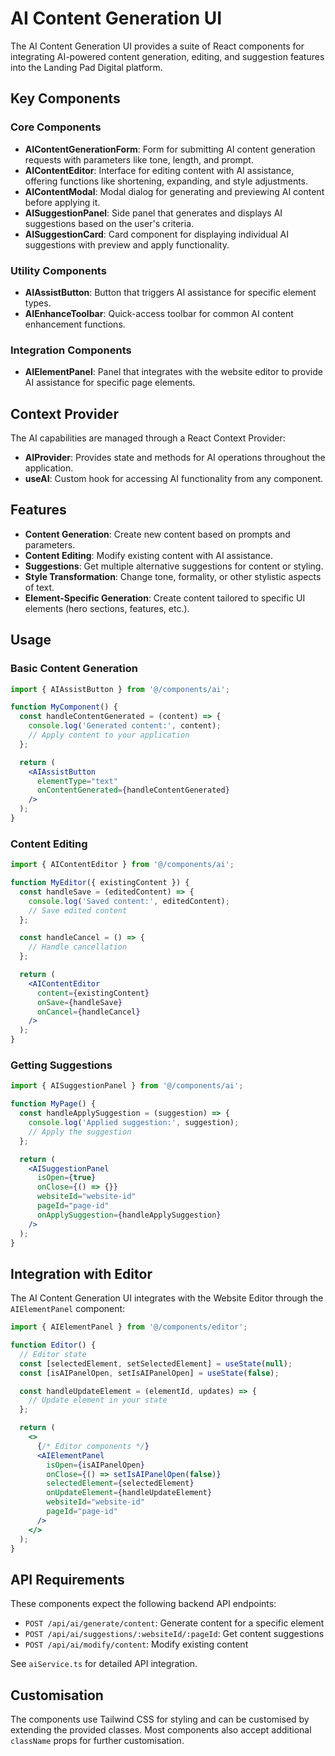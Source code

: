 # AI Content Generation UI

The AI Content Generation UI provides a suite of React components for integrating AI-powered content generation, editing, and suggestion features into the Landing Pad Digital platform.

## Key Components

### Core Components

- **AIContentGenerationForm**: Form for submitting AI content generation requests with parameters like tone, length, and prompt.
- **AIContentEditor**: Interface for editing content with AI assistance, offering functions like shortening, expanding, and style adjustments.
- **AIContentModal**: Modal dialog for generating and previewing AI content before applying it.
- **AISuggestionPanel**: Side panel that generates and displays AI suggestions based on the user's criteria.
- **AISuggestionCard**: Card component for displaying individual AI suggestions with preview and apply functionality.

### Utility Components

- **AIAssistButton**: Button that triggers AI assistance for specific element types.
- **AIEnhanceToolbar**: Quick-access toolbar for common AI content enhancement functions.

### Integration Components

- **AIElementPanel**: Panel that integrates with the website editor to provide AI assistance for specific page elements.

## Context Provider

The AI capabilities are managed through a React Context Provider:

- **AIProvider**: Provides state and methods for AI operations throughout the application.
- **useAI**: Custom hook for accessing AI functionality from any component.

## Features

- **Content Generation**: Create new content based on prompts and parameters.
- **Content Editing**: Modify existing content with AI assistance.
- **Suggestions**: Get multiple alternative suggestions for content or styling.
- **Style Transformation**: Change tone, formality, or other stylistic aspects of text.
- **Element-Specific Generation**: Create content tailored to specific UI elements (hero sections, features, etc.).

## Usage

### Basic Content Generation

```jsx
import { AIAssistButton } from '@/components/ai';

function MyComponent() {
  const handleContentGenerated = (content) => {
    console.log('Generated content:', content);
    // Apply content to your application
  };

  return (
    <AIAssistButton
      elementType="text"
      onContentGenerated={handleContentGenerated}
    />
  );
}
```

### Content Editing

```jsx
import { AIContentEditor } from '@/components/ai';

function MyEditor({ existingContent }) {
  const handleSave = (editedContent) => {
    console.log('Saved content:', editedContent);
    // Save edited content
  };

  const handleCancel = () => {
    // Handle cancellation
  };

  return (
    <AIContentEditor
      content={existingContent}
      onSave={handleSave}
      onCancel={handleCancel}
    />
  );
}
```

### Getting Suggestions

```jsx
import { AISuggestionPanel } from '@/components/ai';

function MyPage() {
  const handleApplySuggestion = (suggestion) => {
    console.log('Applied suggestion:', suggestion);
    // Apply the suggestion
  };

  return (
    <AISuggestionPanel
      isOpen={true}
      onClose={() => {}}
      websiteId="website-id"
      pageId="page-id"
      onApplySuggestion={handleApplySuggestion}
    />
  );
}
```

## Integration with Editor

The AI Content Generation UI integrates with the Website Editor through the `AIElementPanel` component:

```jsx
import { AIElementPanel } from '@/components/editor';

function Editor() {
  // Editor state
  const [selectedElement, setSelectedElement] = useState(null);
  const [isAIPanelOpen, setIsAIPanelOpen] = useState(false);

  const handleUpdateElement = (elementId, updates) => {
    // Update element in your state
  };

  return (
    <>
      {/* Editor components */}
      <AIElementPanel
        isOpen={isAIPanelOpen}
        onClose={() => setIsAIPanelOpen(false)}
        selectedElement={selectedElement}
        onUpdateElement={handleUpdateElement}
        websiteId="website-id"
        pageId="page-id"
      />
    </>
  );
}
```

## API Requirements

These components expect the following backend API endpoints:

- `POST /api/ai/generate/content`: Generate content for a specific element
- `POST /api/ai/suggestions/:websiteId/:pageId`: Get content suggestions
- `POST /api/ai/modify/content`: Modify existing content

See `aiService.ts` for detailed API integration.

## Customisation

The components use Tailwind CSS for styling and can be customised by extending the provided classes. Most components also accept additional `className` props for further customisation.